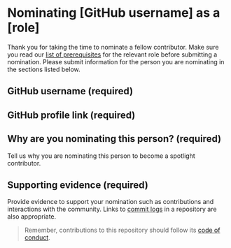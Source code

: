 # Nominating [GitHub username] as a [role]

Thank you for taking the time to nominate a fellow contributor. Make sure you read our [list of prerequisites](https://developer.mozilla.org/en-US/docs/MDN/Community/Users_teams) for the relevant role before submitting a nomination.
Please submit information for the person you are nominating in the sections listed below.

## GitHub username (required)

## GitHub profile link (required)

## Why are you nominating this person? (required)

Tell us why you are nominating this person to become a spotlight contributor.

## Supporting evidence (required)

Provide evidence to support your nomination such as contributions and interactions with the community.
Links to [commit logs](https://github.com/mdn/yari/commits?author=schalkneethling) in a repository are also appropriate.

> Remember, contributions to this repository should follow its [code of conduct](https://github.com/mdn/mdn/blob/main/CODE_OF_CONDUCT.md).
